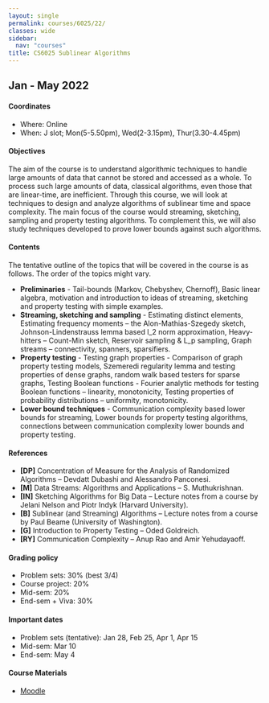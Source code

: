 ```yaml
---
layout: single
permalink: courses/6025/22/
classes: wide
sidebar:
  nav: "courses"
title: CS6025 Sublinear Algorithms
---
```


## Jan - May 2022

#### Coordinates
- Where: Online
- When: J slot; Mon(5-5.50pm), Wed(2-3.15pm), Thur(3.30-4.45pm)

#### Objectives
The aim of the course is to understand algorithmic techniques to handle large amounts of data that cannot be stored and accessed as a whole. To process such large amounts of data, classical algorithms, even those that are linear-time, are inefficient. Through this course, we will look at techniques to design and analyze algorithms of sublinear time and space complexity. The main focus of the course would streaming, sketching, sampling and property testing algorithms. To complement this, we will also study techniques developed to prove lower bounds against such algorithms.

#### Contents
The tentative outline of the topics that will be covered in the course is as follows. The order of the topics might vary.

- **Preliminaries** -  Tail-bounds (Markov, Chebyshev, Chernoff), Basic linear algebra, motivation and introduction to ideas of streaming, sketching and property testing with simple examples.
- **Streaming, sketching and sampling** - Estimating distinct elements, Estimating frequency moments – the Alon-Mathias-Szegedy sketch, Johnson-Lindenstrauss lemma based l_2 norm approximation, Heavy-hitters – Count-Min sketch, Reservoir sampling & L_p sampling, Graph streams – connectivity, spanners, sparsifiers.
- **Property testing** - Testing graph properties - Comparison of graph property testing models, Szemeredi regularity lemma and testing properties of dense graphs, random walk based testers for sparse graphs,
Testing Boolean functions - Fourier analytic methods for testing Boolean functions – linearity, monotonicity,
Testing properties of probability distributions – uniformity, monotonicity.
- **Lower bound techniques** - Communication complexity based lower bounds for streaming, Lower bounds for property testing algorithms, connections between communication complexity lower bounds and property testing.

#### References
 - **[DP]** Concentration of Measure for the Analysis of Randomized Algorithms – Devdatt Dubashi and Alessandro Panconesi.
- **[M]** Data Streams: Algorithms and Applications – S. Muthukrishnan.
- **[IN]** Sketching Algorithms for Big Data – Lecture notes from a course by Jelani Nelson and Piotr Indyk (Harvard University).
- **[B]** Sublinear (and Streaming) Algorithms – Lecture notes from a course by Paul Beame (University of Washington).
- **[G]** Introduction to Property Testing – Oded Goldreich.
- **[RY]** Communication Complexity – Anup Rao and Amir Yehudayaoff.

#### Grading policy
 - Problem sets: 30% (best 3/4)
 - Course project: 20%
 - Mid-sem: 20%
 - End-sem + Viva: 30%

#### Important dates
 - Problem sets (tentative): Jan 28, Feb 25, Apr 1, Apr 15
 - Mid-sem: Mar 10
 - End-sem: May 4

#### Course Materials
 - [Moodle](https://courses.iitm.ac.in/course/view.php?id=1333)
